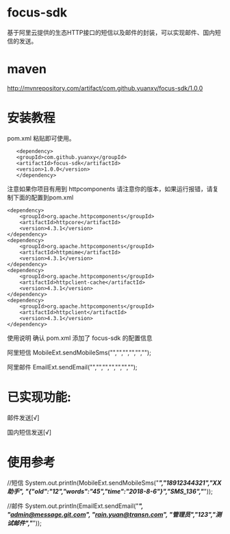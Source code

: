 # focus-sdk
基于阿里云提供的生态HTTP接口的短信以及邮件的封装，可以实现邮件、国内短信的发送。

# maven 
http://mvnrepository.com/artifact/com.github.yuanxy/focus-sdk/1.0.0
# 安装教程
pom.xml 粘贴即可使用。

```
   <dependency>
   <groupId>com.github.yuanxy</groupId>
   <artifactId>focus-sdk</artifactId>
   <version>1.0.0</version>
   </dependency>
```

注意如果你项目有用到 httpcomponents 请注意你的版本，如果运行报错，请复制下面的配置到pom.xml

    <dependency>
        <groupId>org.apache.httpcomponents</groupId>
        <artifactId>httpcore</artifactId>
        <version>4.3.1</version>
    </dependency>
    <dependency>
        <groupId>org.apache.httpcomponents</groupId>
        <artifactId>httpmime</artifactId>
        <version>4.3.1</version>
    </dependency>
    <dependency>
        <groupId>org.apache.httpcomponents</groupId>
        <artifactId>httpclient-cache</artifactId>
        <version>4.3.1</version>
    </dependency>
    <dependency>
        <groupId>org.apache.httpcomponents</groupId>
        <artifactId>httpclient</artifactId>
        <version>4.3.1</version>
    </dependency>
    
使用说明
确认 pom.xml 添加了 focus-sdk 的配置信息

阿里短信 MobileExt.sendMobileSms("","","","","","");

阿里邮件 EmailExt.sendEmail("","","","","","","");

# 已实现功能:

邮件发送[√]

国内短信发送[√]

# 使用参考

//短信
        System.out.println(MobileExt.sendMobileSms("***","18912344321","XX助手",
                "{\"oId\":\"12\",\"words\":\"45\",\"time\":\"2018-8-6\"}","SMS_136","***"));
                
 //邮件
        System.out.println(EmailExt.sendEmail("***", "admin@message.git.com",
                "rain.yuan@transn.com", "管理员","123","测试邮件","***"));
